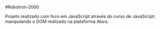 #Robotron-2000


Projeto realizado com foco em JavaScript através do curso de JavaScript: manipulando o DOM realizado na plataforma Alura.
